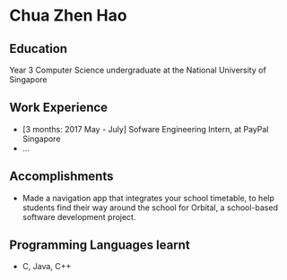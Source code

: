 # Chua Zhen Hao

## Education

Year 3 Computer Science undergraduate at the National University of Singapore

## Work Experience

* [3 months: 2017 May - July] Sofware Engineering Intern, at PayPal Singapore
* ...

## Accomplishments

* Made a navigation app that integrates your school timetable, to help students find their way around the school for Orbital, a school-based software development project.

## Programming Languages learnt

* C, Java, C++